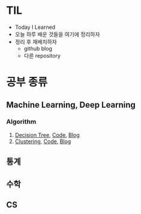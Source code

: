 # TIL
- Today I Learned
- 오늘 하루 배운 것들을 여기에 정리하자
- 정리 후 재배치하자
  - github blog
  - 다른 repository



# 공부 종류

## Machine Learning, Deep Learning
### Algorithm
1. [Decision Tree](https://github.com/catssci/TIL/blob/main/Basic%20ML%20Algorithm/Decision%20Tree.md), [Code](https://github.com/catssci/TIL/blob/main/Basic%20ML%20Algorithm/Decision_Tree%20%EC%8B%A4%EC%8A%B5.ipynb), [Blog](https://catssci.github.io/Decision-Tree/)
2. [Clustering](https://github.com/catssci/TIL/blob/main/Basic%20ML%20Algorithm/Clustering.md), [Code](https://github.com/catssci/TIL/blob/main/Basic%20ML%20Algorithm/Clustering%20%EC%8B%A4%EC%8A%B5.ipynb), [Blog]()

## 통계

## 수학

## CS
